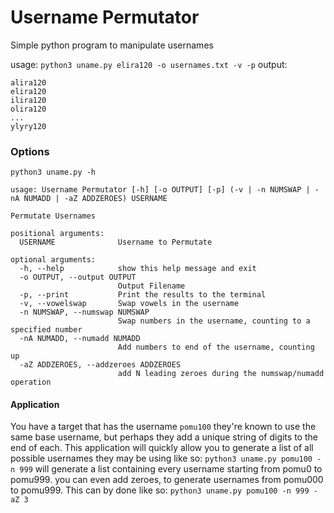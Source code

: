 # Username Permutator
Simple python program to manipulate usernames

usage: `python3 uname.py elira120 -o usernames.txt -v -p`
output: 
```
alira120
elira120
ilira120
olira120
...
ylyry120
```
### Options
`python3 uname.py -h`
```
usage: Username Permutator [-h] [-o OUTPUT] [-p] (-v | -n NUMSWAP | -nA NUMADD | -aZ ADDZEROES) USERNAME

Permutate Usernames

positional arguments:
  USERNAME              Username to Permutate

optional arguments:
  -h, --help            show this help message and exit
  -o OUTPUT, --output OUTPUT
                        Output Filename
  -p, --print           Print the results to the terminal
  -v, --vowelswap       Swap vowels in the username
  -n NUMSWAP, --numswap NUMSWAP
                        Swap numbers in the username, counting to a specified number
  -nA NUMADD, --numadd NUMADD
                        Add numbers to end of the username, counting up
  -aZ ADDZEROES, --addzeroes ADDZEROES
                        add N leading zeroes during the numswap/numadd operation
```

#### Application
You have a target that has the username `pomu100` they're known to use the same base username, but perhaps they add a unique string of digits to the end of each.
This application will quickly allow you to generate a list of all possible usernames they may be using like so:
`python3 uname.py pomu100 -n 999` will generate a list containing every username starting from pomu0 to pomu999.
you can even add zeroes, to generate usernames from pomu000 to pomu999. This can by done like so:
`python3 uname.py pomu100 -n 999 -aZ 3`